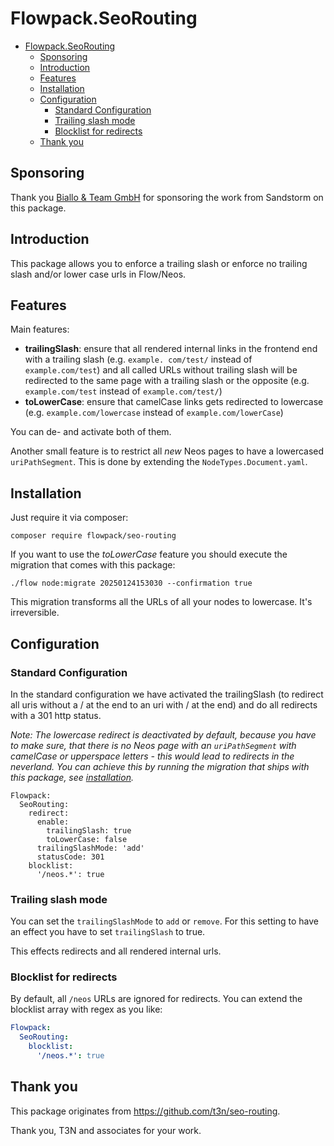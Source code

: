 # Flowpack.SeoRouting

<!-- TOC -->

* [Flowpack.SeoRouting](#flowpackseorouting)
    * [Sponsoring](#sponsoring)
    * [Introduction](#introduction)
    * [Features](#features)
    * [Installation](#installation)
    * [Configuration](#configuration)
        * [Standard Configuration](#standard-configuration)
        * [Trailing slash mode](#trailing-slash-mode)
        * [Blocklist for redirects](#blocklist-for-redirects)
    * [Thank you](#thank-you)

<!-- TOC -->

## Sponsoring

Thank you [Biallo & Team GmbH](https://www.biallo.de/) for sponsoring the work from Sandstorm on this package.

## Introduction

This package allows you to enforce a trailing slash or enforce no trailing slash and/or lower case urls in Flow/Neos.

## Features

Main features:

- **trailingSlash**: ensure that all rendered internal links in the frontend end with a trailing slash (e.g. `example.
com/test/` instead of `example.com/test`) and all called URLs without trailing slash will be redirected to the same
  page with a trailing slash or the opposite (e.g. `example.com/test` instead of `example.com/test/`)
- **toLowerCase**: ensure that camelCase links gets redirected to lowercase (e.g. `example.com/lowercase` instead of
  `example.com/lowerCase`)

You can de- and activate both of them.

Another small feature is to restrict all _new_ Neos pages to have a lowercased `uriPathSegment`. This is done by
extending the `NodeTypes.Document.yaml`.

## Installation

Just require it via composer:

`composer require flowpack/seo-routing`

If you want to use the *toLowerCase* feature you should execute the migration that comes with this package:

`./flow node:migrate 20250124153030 --confirmation true`

This migration transforms all the URLs of all your nodes to lowercase. It's irreversible.

## Configuration

### Standard Configuration

In the standard configuration we have activated the trailingSlash (to redirect all uris without a / at the end to an uri
with / at the end) and do all redirects with a 301 http status.

*Note: The lowercase redirect is deactivated by default, because you have to make sure, that there is
no Neos page with an `uriPathSegment` with camelCase or upperspace letters - this would lead to redirects in the
neverland. You can achieve this by running the migration that ships with this package,
see [installation](#installation).*

```
Flowpack:
  SeoRouting:
    redirect:
      enable:
        trailingSlash: true
        toLowerCase: false
      trailingSlashMode: 'add'  
      statusCode: 301
    blocklist:
      '/neos.*': true
```

### Trailing slash mode

You can set the `trailingSlashMode` to `add` or `remove`. For this setting to have an effect you have to set
`trailingSlash` to true.

This effects redirects and all rendered internal urls.

### Blocklist for redirects

By default, all `/neos` URLs are ignored for redirects. You can extend the blocklist array with regex as you like:

```yaml
Flowpack:
  SeoRouting:
    blocklist:
      '/neos.*': true
```

## Thank you

This package originates from https://github.com/t3n/seo-routing.

Thank you, T3N and associates for your work.
